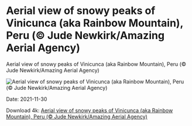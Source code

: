 # Aerial view of snowy peaks of Vinicunca (aka Rainbow Mountain), Peru (© Jude Newkirk/Amazing Aerial Agency)

Aerial view of snowy peaks of Vinicunca (aka Rainbow Mountain), Peru (© Jude Newkirk/Amazing Aerial Agency)

![Aerial view of snowy peaks of Vinicunca (aka Rainbow Mountain), Peru (© Jude Newkirk/Amazing Aerial Agency)](https://bing.com/th?id=OHR.RainbowMountain_EN-US6261660627_UHD.jpg&w=1024&h=576)

Date: 2021-11-30

Download 4k: [Aerial view of snowy peaks of Vinicunca (aka Rainbow Mountain), Peru (© Jude Newkirk/Amazing Aerial Agency)](https://bing.com/th?id=OHR.RainbowMountain_EN-US6261660627_UHD.jpg)

